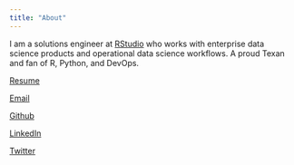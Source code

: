 ```yaml
---
title: "About"
---
```


I am a solutions engineer at [RStudio](https://www.rstudio.com) who works with
enterprise data science products and operational data science workflows. A proud
Texan and fan of R, Python, and DevOps.

<!-- Interests -->

<!-- * Integrating Python with Hadoop and Spark in cluster computing environments -->
<!-- * Solution architecting for cluster computing and data analysis/engineering workflows -->

[Resume](Overholt-Resume.pdf)

[Email](mailto:kris@koverholt.com)

[Github](https://github.com/koverholt)

[LinkedIn](http://www.linkedin.com/in/koverholt)

[Twitter](http://www.twitter.com/koverholt)

<!-- * Computational modeling/simulation of thermal/fluid systems -->
<!-- * Verification and validation of computational models -->
<!-- * Scientific, distributed, and high-performance computing -->
<!-- * Continuous integration testing and quality metrics in computational models -->
<!-- * Bayesian inference for statistical parameter uncertainty quantification -->
<!-- * Performance-based design in engineering -->
<!-- * Soot deposition and aerosol transport in fires -->
<!-- * Computational models in forensic and reconstruction applications -->
<!-- * Inverse modeling problems -->
<!-- * Wildland-urban interface fires: experiments and modeling -->

<!-- I am fascinated by scientific software development, scientific computing, data analysis, and visualization. I love most to read, write, and teach. I am an engineer who works with a progressive mind for development, science, learning, and new experiences. -->

<!-- This is my website/blog that I first created for my summer internship in Gaithersburg, Maryland, at the National Institute of Standards and Technology in 2007. It continues to grow with content related to my studies, life, and passions in everyday explorations. -->

<!-- For the first part of my life, I grew up in the wonderful state of Texas (Houston). From 2004 to 2008, I attended the University of Houston-Downtown (UHD) and earned a B.S. in Fire Protection Engineering Technology. In 2008, I moved to Massachusetts to attend Worcester Polytechnic Institute (WPI). I finished one and a half years later and obtained a M.S. degree in Fire Protection Engineering. -->

<!-- In, 2010, I moved back to my home state of Texas to pursue a Ph.D. in Civil Engineering at the University of Texas at Austin (UT Austin) in the UT Fire Research Group. While studying at UT Austin, I was also teaching engineering courses at UHD. -->

<!-- After completing my Ph.D. in 2013, I moved to Maryland to work as a fire protection engineer at the National Institute of Standards and Technology. -->

<!-- In 2015, I moved to Austin, TX, to work as a software engineer at Continuum Analytics on scientific software development and scientific computing. -->

<!-- In 2018, I joined the RStudio team as a solutions engineer working on enterprise data science tools and products. -->

<!-- I want to teach and help grow my engineering experiences both locally in Texas and globally. I want to learn, share, and fully participate in this new informational era of community-driven organization and discovery. My subject of choice aside, I hope to follow my passions without hesitation, and I want to pass that along to others. -->

<!-- On this website, I hope to communicate out the ideas and life-grabbing concepts that I come across during my journey. -->

<!-- You can reach me by email at kris@koverholt.com. Otherwise, explore my website to the ends and drop me a line. -->
